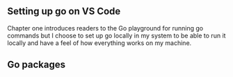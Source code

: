 ## Setting up go on VS Code
Chapter one introduces readers to the Go playground for running go commands but I choose to set up go locally in my system to be able to run it locally and have a feel of how everything works on my machine.

## Go packages


